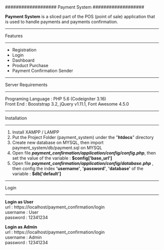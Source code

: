 ###################
Payment System
###################

**Payment System** is a sliced part of the POS (point of sale) application that is used to handle payments and payments confirmation.

**************************
Features
**************************
- Registration
- Login 
- Dashboard
- Product Purchase
- Payment Confirmation Sender

*******************
Server Requirements
*******************

Programing Language : PHP 5.6 (Codeigniter 3.16)  
Front End : Booststrap 3.2, jQuery v1.11.1, Font Awesome 4.5.0 

************
Installation
************
1. Install XAMPP / LAMPP
2. Put the Project Folder (payment_system) under the "**htdocs**" directory
3. Create new database on MYSQL, then import payment_system/db/payment.sql on MYSQL
4. Open file ***payment_confirmation/application/config/config.php***, then set the value of the variable : **$config['base_url']**
5. Open file ***payment_confirmation/application/config/database.php*** , then config the index 	**'username'**, **'password'**, **'database'** of the variable : **$db['default']**

*******
Login
*******

**Login as User**  
url 	 : https://localhost/payment_confirmation/login  
username : User  
password : 12341234  

**Login as Admin**  
url 	 : https://localhost/payment_confirmation/login  
username : Admin  
password : 12341234  

